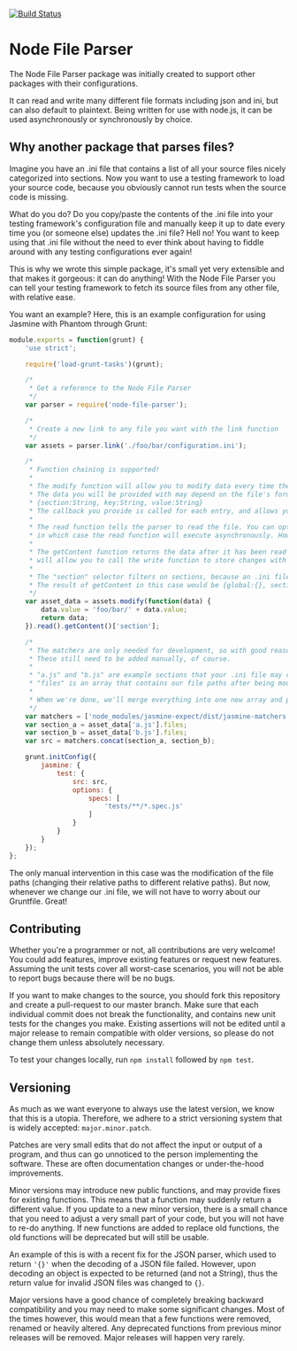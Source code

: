 [![Build Status](https://drone.io/bitbucket.org/skelware/node-file-parser/status.png)](https://drone.io/bitbucket.org/skelware/node-file-parser/latest)

# Node File Parser
The Node File Parser package was initially created to support other packages with their configurations.

It can read and write many different file formats including json and ini, but can also default to plaintext. Being written for use with node.js, it can be used asynchronously or synchronously by choice.

## Why another package that parses files?
Imagine you have an .ini file that contains a list of all your source files nicely categorized into sections. Now you want to use a testing framework to load your source code, because you obviously cannot run tests when the source code is missing.

What do you do? Do you copy/paste the contents of the .ini file into your testing framework's configuration file and manually keep it up to date every time you (or someone else) updates the .ini file? Hell no! You want to keep using that .ini file without the need to ever think about having to fiddle around with any testing configurations ever again!

This is why we wrote this simple package, it's small yet very extensible and that makes it gorgeous: it can do anything! With the Node File Parser you can tell your testing framework to fetch its source files from any other file, with relative ease.

You want an example? Here, this is an example configuration for using Jasmine with Phantom through Grunt:
````javascript
module.exports = function(grunt) {
    'use strict';

    require('load-grunt-tasks')(grunt);

    /*
     * Get a reference to the Node File Parser
     */
    var parser = require('node-file-parser');

    /*
     * Create a new link to any file you want with the link function
     */
    var assets = parser.link('./foo/bar/configuration.ini');

    /*
     * Function chaining is supported!
     *
     * The modify function will allow you to modify data every time the read function is triggered.
     * The data you will be provided with may depend on the file's format. For .ini files, it's as follows:
     * {section:String, key:String, value:String}
     * The callback you provide is called for each entry, and allows you to modify that entry before it's submit.
     *
     * The read function tells the parser to read the file. You can optionally provide a callback function as parameter,
     * in which case the read function will execute asynchronously. However, we want to use a synchronous call in this case.
     *
     * The getContent function returns the data after it has been read and parsed. Modifying the result of this function
     * will allow you to call the write function to store changes with the setContent function.
     *
     * The "section" selector filters on sections, because an .ini file can also contain global variables, but we do not want them.
     * The result of getContent in this case would be {global:{}, section:{}}, but we only want section.
     */
    var asset_data = assets.modify(function(data) {
        data.value = 'foo/bar/' + data.value;
        return data;
    }).read().getContent()['section'];

    /*
     * The matchers are only needed for development, so with good reason they're not in our .ini.
     * These still need to be added manually, of course.
     *
     * "a.js" and "b.js" are example sections that your .ini file may contain, and in this case,
     * "files" is an array that contains our file paths after being modified by our modifier.
     *
     * When we're done, we'll merge everything into one new array and pass it to Jasmine.
     */
    var matchers = ['node_modules/jasmine-expect/dist/jasmine-matchers.js'];
    var section_a = asset_data['a.js'].files;
    var section_b = asset_data['b.js'].files;
    var src = matchers.concat(section_a, section_b);

    grunt.initConfig({
        jasmine: {
            test: {
                src: src,
                options: {
                    specs: [
                        'tests/**/*.spec.js'
                    ]
                }
            }
        }
    });
};
````
The only manual intervention in this case was the modification of the file paths (changing their relative paths to different relative paths). But now, whenever we change our .ini file, we will not have to worry about our Gruntfile. Great!

## Contributing
Whether you're a programmer or not, all contributions are very welcome! You could add features, improve existing features or request new features. Assuming the unit tests cover all worst-case scenarios, you will not be able to report bugs because there will be no bugs.

If you want to make changes to the source, you should fork this repository and create a pull-request to our master branch. Make sure that each individual commit does not break the functionality, and contains new unit tests for the changes you make. Existing assertions will not be edited until a major release to remain compatible with older versions, so please do not change them unless absolutely necessary.

To test your changes locally, run `npm install` followed by `npm test`.

## Versioning
As much as we want everyone to always use the latest version, we know that this is a utopia. Therefore, we adhere to a strict versioning system that is widely accepted: `major.minor.patch`.

Patches are very small edits that do not affect the input or output of a program, and thus can go unnoticed to the person implementing the software. These are often documentation changes or under-the-hood improvements.

Minor versions may introduce new public functions, and may provide fixes for existing functions. This means that a function may suddenly return a different value. If you update to a new minor version, there is a small chance that you need to adjust a very small part of your code, but you will not have to re-do anything. If new functions are added to replace old functions, the old functions will be deprecated but will still be usable.

An example of this is with a recent fix for the JSON parser, which used to return `'{}'` when the decoding of a JSON file failed. However, upon decoding an object is expected to be returned (and not a String), thus the return value for invalid JSON files was changed to `{}`.

Major versions have a good chance of completely breaking backward compatibility and you may need to make some significant changes. Most of the times however, this would mean that a few functions were removed, renamed or heavily altered. Any deprecated functions from previous minor releases will be removed. Major releases will happen very rarely.